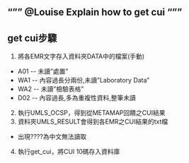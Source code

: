 ﻿“””
@Louise
Explain how to get cui
“””
----
## get cui步驟
1. 將各EMR文字存入資料夾DATA中的檔案(手動)
 * A01 -- 未讀”處置”
 * WA1 -- 內容過長分兩份,未讀”Laboratory Data”
 * WA2 -- 未讀”檢驗表格” 
 * D02 -- 內容過長,多為重複性資料,整筆未讀
2. 執行UMLS_OCSP，得到從METAMAP回饋之CUI結果
3. 資料夾UMLS_RESULT會得到各EMR之CUI結果的txt檔
 * 出現????為中文無法讀取
4. 執行get_cui，將CUI 10碼存入資料庫
